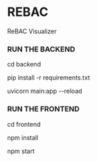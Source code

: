 # REBAC

ReBAC Visualizer

### RUN THE BACKEND

cd backend

pip install -r requirements.txt

uvicorn main:app --reload

### RUN THE FRONTEND

cd frontend

npm install

npm start



